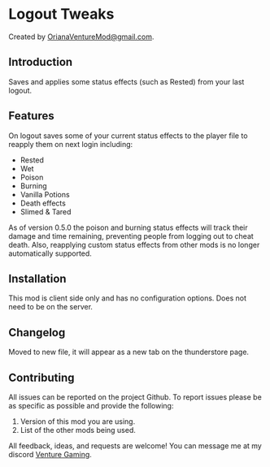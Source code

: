# Logout Tweaks

Created by [OrianaVentureMod@gmail.com](https://github.com/OrianaVenture/VentureValheim).

## Introduction

Saves and applies some status effects (such as Rested) from your last logout.

## Features

On logout saves some of your current status effects to the player file to reapply them on next login including:

* Rested
* Wet
* Poison
* Burning
* Vanilla Potions
* Death effects
* Slimed & Tared

As of version 0.5.0 the poison and burning status effects will track their damage and time remaining, preventing people from logging out to cheat death. Also, reapplying custom status effects from other mods is no longer automatically supported.

## Installation

This mod is client side only and has no configuration options. Does not need to be on the server.

## Changelog

Moved to new file, it will appear as a new tab on the thunderstore page.

## Contributing

All issues can be reported on the project Github. To report issues please be as specific as possible and provide the following:

1. Version of this mod you are using.
2. List of the other mods being used.

All feedback, ideas, and requests are welcome! You can message me at my discord [Venture Gaming](https://discord.gg/tAd5hapt88).